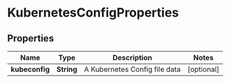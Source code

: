 

# KubernetesConfigProperties

## Properties

| Name | Type | Description | Notes |
| ------------ | ------------- | ------------- | ------------- |
| **kubeconfig** | **String** | A Kubernetes Config file data |  [optional] |


